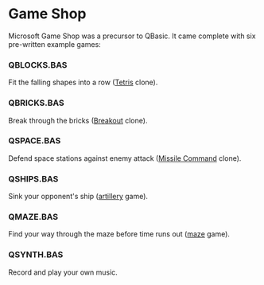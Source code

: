 # Game Shop
Microsoft Game Shop was a precursor to QBasic. It came complete with six pre-written example games:

### QBLOCKS.BAS
Fit the falling shapes into a row ([Tetris](https://en.wikipedia.org/wiki/Tetris) clone).

### QBRICKS.BAS
Break through the bricks ([Breakout](https://en.wikipedia.org/wiki/Breakout_(video_game)) clone).

### QSPACE.BAS
Defend space stations against enemy attack ([Missile Command](https://en.wikipedia.org/wiki/Missile_Command) clone).

### QSHIPS.BAS
Sink your opponent's ship ([artillery](https://en.wikipedia.org/wiki/Artillery_game) game).

### QMAZE.BAS
Find your way through the maze before time runs out ([maze](https://en.wikipedia.org/wiki/List_of_maze_video_games) game).

### QSYNTH.BAS
Record and play your own music.
